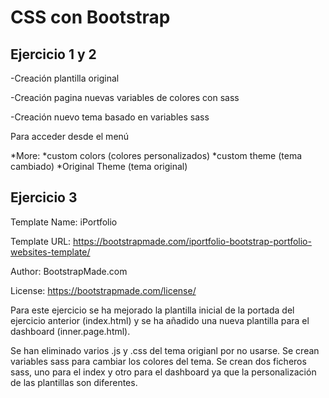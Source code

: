 
# CSS con Bootstrap
## Ejercicio 1 y 2

-Creación plantilla original

-Creación pagina nuevas variables de colores con sass

-Creación nuevo tema basado en variables sass

Para acceder desde el menú 

*More:
    *custom colors (colores personalizados)
    *custom theme (tema cambiado)
    *Original Theme (tema original)
    



## Ejercicio 3

Template Name: iPortfolio

Template URL: https://bootstrapmade.com/iportfolio-bootstrap-portfolio-websites-template/

Author: BootstrapMade.com

License: https://bootstrapmade.com/license/

Para este ejercicio se ha mejorado la plantilla inicial de la portada del ejercicio anterior (index.html)
y se ha añadido una nueva plantilla para el dashboard (inner.page.html).

Se han eliminado varios .js y .css del tema origianl por no usarse.
Se crean variables sass para cambiar los colores del tema.
Se crean dos ficheros sass, uno para el index y otro para el dashboard ya que la personalización de las plantillas son diferentes.
